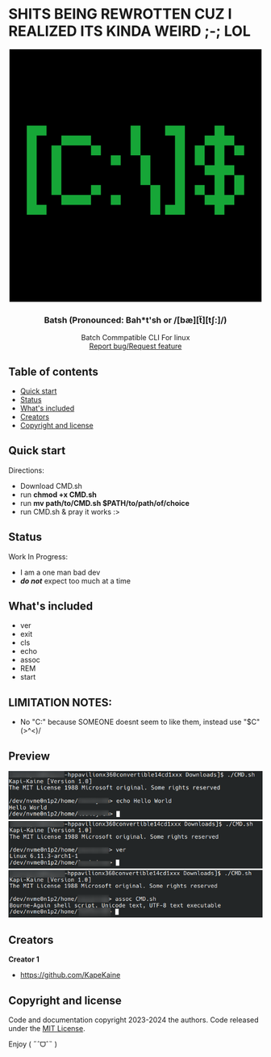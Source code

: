 # SHITS BEING REWROTTEN CUZ I REALIZED ITS KINDA WEIRD ;-; LOL

<p align="center">
  <a>
    <img src="https://github.com/KapiKane/Batsh/blob/main/Retropix.png?raw=true" alt="Logo" width=500 height=500>
  </a>

  <h3 align="center">Batsh (Pronounced: Bah*t'sh or /[bæ][t̆][tʃ:]/)</h3>

  <p align="center">
  Batch Commpatible CLI For linux
    <br>
    <a href="https://github.com/KapiKane/Batsh/issues">Report bug/Request feature</a>
  </p>
</p>


## Table of contents

- [Quick start](#quick-start)
- [Status](#status)
- [What's included](#whats-included)
- [Creators](#creators)
- [Copyright and license](#copyright-and-license)


## Quick start

Directions:
- Download CMD.sh
- run **chmod +x CMD.sh**
- run **mv path/to/CMD.sh $PATH/to/path/of/choice**
- run CMD.sh & pray it works :>

## Status
Work In Progress:
- I am a one man bad dev
- ***do not*** expect too much at a time

## What's included
- ver
- exit
- cls
- echo
- assoc
- REM
- start

## LIMITATION NOTES:
- No "C:" because SOMEONE doesnt seem to like them, instead use "$C" \(>^<)/

## Preview
<img src="https://github.com/KapiKane/Batsh/blob/Images/Screenshot_20241105_042955-1.png" alt="Preview1">
<img src="https://github.com/KapiKane/Batsh/blob/main/Screenshot_20241105_044136.png" alt="Preview1">
<img src="https://github.com/KapiKane/Batsh/blob/main/Screenshot_20241105_044714.png" alt="Preview1">

## Creators

**Creator 1**

- <https://github.com/KapeKaine>

## Copyright and license

Code and documentation copyright 2023-2024 the authors. Code released under the [MIT License](https://reponame/blob/master/LICENSE).

Enjoy ( ˶ˆᗜˆ˵ )
